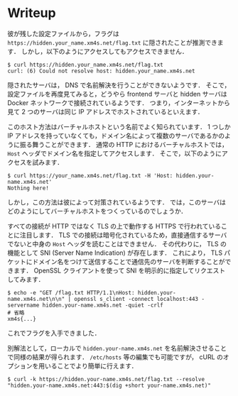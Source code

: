 # Writeup
彼が残した設定ファイルから，フラグは `https://hidden.your_name.xm4s.net/flag.txt` に隠されたことが推測できます．
しかし，以下のようにアクセスしてもアクセスできません．

```console
$ curl https://hidden.your_name.xm4s.net/flag.txt
curl: (6) Could not resolve host: hidden.your_name.xm4s.net
```

隠されたサーバは， DNS で名前解決を行うことができないようです．
そこで，設定ファイルを再度見てみると，どうやら frontend サーバと hidden サーバは Docker ネットワークで接続されているようです．
つまり，インターネットから見て 2 つのサーバは同じ IP アドレスでホストされているといえます．

このホスト方法はバーチャルホストという名前でよく知られています．
1 つしか IP アドレスを持っていなくても，ドメイン名によって複数のサーバであるかのように振る舞うことができます．
通常の HTTP におけるバーチャルホストでは， `Host` ヘッダでドメイン名を指定してアクセスします．
そこで，以下のようにアクセスを試みます．

```console
$ curl https://your_name.xm4s.net/flag.txt -H 'Host: hidden.your-name.xm4s.net'
Nothing here!
```

しかし，この方法は彼によって対策されているようです．
では，このサーバはどのようにしてバーチャルホストをつくっているのでしょうか．

すべての接続が HTTP ではなく TLS の上で動作する HTTPS で行われていることに注目します．
TLS での接続は暗号化されているため，直接通信するサーバでないと中身の `Host` ヘッダを読むことはできません．
その代わりに， TLS の機能として SNI (Server Name Indication) が存在します．
これにより， TLS パケットにドメイン名をつけて送信することで通信先のサーバを判断することができます．
OpenSSL クライアントを使って SNI を明示的に指定してリクエストしてみます．

```console
$ echo -e "GET /flag.txt HTTP/1.1\nHost: hidden.your-name.xm4s.net\n\n" | openssl s_client -connect localhost:443 -servername hidden.your-name.xm4s.net -quiet -crlf
# 省略
xm4s{...}
```

これでフラグを入手できました．

別解法として，ローカルで `hidden.your-name.xm4s.net` を名前解決させることで同様の結果が得られます．
`/etc/hosts` 等の編集でも可能ですが， cURL のオプションを用いることでより簡単に行えます．

```console
$ curl -k https://hidden.your-name.xm4s.net/flag.txt --resolve "hidden.your-name.xm4s.net:443:$(dig +short your-name.xm4s.net)"
```
